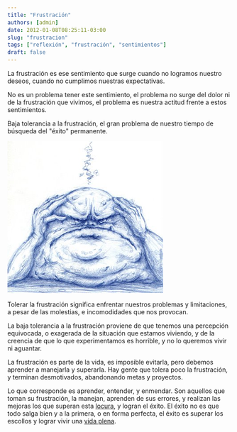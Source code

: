 ```yaml
---
title: "Frustración"
authors: [admin]
date: 2012-01-08T08:25:11-03:00
slug: "frustracion"
tags: ["reflexión", "frustración", "sentimientos"]
draft: false
---
```


La frustración es ese sentimiento que surge cuando no logramos nuestro
deseos, cuando no cumplimos nuestras expectativas.

No es un problema tener este sentimiento, el problema no surge del dolor
ni de la frustración que vivimos, el problema es nuestra actitud frente
a estos sentimientos.

Baja tolerancia a la frustración, el gran problema de nuestro tiempo de
búsqueda del "éxito" permanente.

![](frustration.jpg)

Tolerar la frustración significa enfrentar nuestros problemas y
limitaciones, a pesar de las molestias, e incomodidades que nos
provocan.

La baja tolerancia a la frustración proviene de que tenemos una
percepción equivocada, o exagerada de la situación que estamos viviendo,
y de la creencia de que lo que experimentamos es horrible, y no lo
queremos vivir ni aguantar.

La frustración es parte de la vida, es imposible evitarla, pero debemos
aprender a manejarla y superarla. Hay gente que tolera poco la
frustración, y terminan desmotivados, abandonando metas y proyectos.

Lo que corresponde es aprender, entender, y enmendar. Son aquellos que
toman su frustración, la manejan, aprenden de sus errores, y realizan
las mejoras los que superan esta
[locura](/blog/2011/03/locura.html), y logran el
éxito. El éxito no es que todo salga bien y a la primera, o en forma
perfecta, el éxito es superar los escollos y lograr vivir una 
[vida plena](/blog/2011/09/vida-plena.html).
